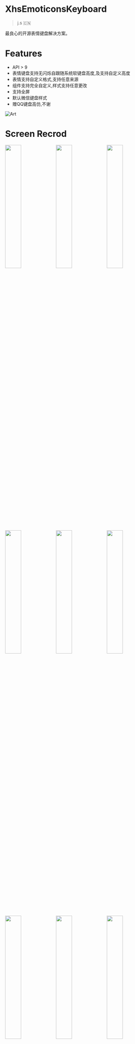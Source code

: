 # XhsEmoticonsKeyboard

> j.s 🇨🇳

最良心的开源表情键盘解决方案。

# Features

* API > 9 
* 表情键盘支持无闪烁自跟随系统软键盘高度,及支持自定义高度
* 表情支持自定义格式,支持任意来源
* 组件支持完全自定义,样式支持任意更改
* 支持全屏
* 默认微信键盘样式
* 赠QQ键盘高仿,不谢

![Art](https://github.com/w446108264/XhsEmoticonsKeyboard/raw/master/output/show.gif)
 
# Screen Recrod

<img src="output/chat-qqemoticon.png" width="32%" /> 
<img src="output/chat-qqplug.png" width="32%" /> 
<img src="output/chat-qqfav.png" width="32%" /> 

<img src="output/chat_simple_fullscreen.png" width="32%" /> 
<img src="output/chat-bigimage.png" width="32%" /> 
<img src="output/chat-userdefui.png" width="32%" /> 


<img src="output/chat-text.png" width="32%" />
<img src="output/simple-comment.png" width="32%" /> 
<img src="output/main.png" width="32%" />  
 
# Emoji
「[w446108264/AndroidEmoji](https://github.com/w446108264/AndroidEmoji)」

<img src="https://raw.githubusercontent.com/w446108264/AndroidEmoji/master/output/emoji-system-little.png" width="12%" />
<img src="https://raw.githubusercontent.com/w446108264/AndroidEmoji/master/output/emoji-common-little.png" width="12%" /> 
<img src="https://raw.githubusercontent.com/w446108264/AndroidEmoji/master/output/emoji-all-little.png" width="12%" /> 
  
# Samples APK

You can [download a sample APK](https://github.com/w446108264/XhsEmoticonsKeyboard/raw/master/output/simple.apk) 

[Simple2](https://github.com/w446108264/XhsEmoticonsKeyboard/raw/master/output/simple2.apk) 

<img src="output/qc.png" width="22%" /> 

# Gradle Dependency

Users of your library will need add the jitpack.io repository:

```xml  
allprojects {
    repositories {
        jcenter()
        maven { url "https://jitpack.io" }
    }
}
```

and:

```xml
dependencies { 
    compile 'com.github.w446108264:XhsEmoticonsKeyboard:2.0.3'
}
```

# Samples Usage

```xml
<?xml version="1.0" encoding="utf-8"?>
<sj.keyboard.XhsEmoticonsKeyBoard xmlns:android="http://schemas.android.com/apk/res/android"
    xmlns:app="http://schemas.android.com/apk/res-auto"
    android:id="@+id/ek_bar"
    android:layout_width="match_parent"
    android:layout_height="match_parent"
    android:orientation="vertical">

    <LinearLayout
        android:layout_width="match_parent"
        android:layout_height="match_parent"
        android:orientation="vertical">

        <android.support.design.widget.AppBarLayout
            android:layout_width="match_parent"
            android:layout_height="wrap_content"
            android:theme="@style/XhsEmoticonsKeyboardTheme.AppBarOverlay">

            <android.support.v7.widget.Toolbar
                android:id="@+id/toolbar"
                android:layout_width="match_parent"
                android:layout_height="?attr/actionBarSize"
                android:background="?attr/colorPrimary"
                app:popupTheme="@style/XhsEmoticonsKeyboardTheme.PopupOverlay" />

        </android.support.design.widget.AppBarLayout>

        <ListView
            android:id="@+id/lv_chat"
            android:layout_width="match_parent"
            android:layout_height="match_parent"
            android:cacheColorHint="#00000000"
            android:divider="@null"
            android:fadingEdge="none"
            android:fitsSystemWindows="true"
            android:listSelector="#00000000"
            android:scrollbarStyle="outsideOverlay"
            android:scrollingCache="false"
            android:smoothScrollbar="true"
            android:stackFromBottom="true" />
    </LinearLayout>

</sj.keyboard.XhsEmoticonsKeyBoard>

```
demo ->   [Demo](https://github.com/w446108264/XhsEmoticonsKeyboard/blob/master/Simple2/app/src/main/java/com/simple2/MainActivity.java)

```java

        // simple
        // https://github.com/w446108264/XhsEmoticonsKeyboard/blob/master/Simple2/app/src/main/java/com/simple2/MainActivity.java
        // https://github.com/w446108264/XhsEmoticonsKeyboard/blob/master/XhsEmoticonsKeyboard/app/src/main/java/com/xhsemoticonskeyboard/common/SimpleCommonUtils.java
         
        // dot't forget 
        // compile 'com.github.w446108264:AndroidEmoji:1.0.0'
        
        
        final XhsEmoticonsKeyBoard ek_bar = (XhsEmoticonsKeyBoard) findViewById(R.id.ek_bar);

        // source data
        ArrayList<EmojiBean> emojiArray = new ArrayList<>();
        Collections.addAll(emojiArray, DefEmoticons.sEmojiArray);

        // emoticon click
        final EmoticonClickListener emoticonClickListener = new EmoticonClickListener() {
            @Override
            public void onEmoticonClick(Object o, int actionType, boolean isDelBtn) {
                if (isDelBtn) {
                    int action = KeyEvent.ACTION_DOWN;
                    int code = KeyEvent.KEYCODE_DEL;
                    KeyEvent event = new KeyEvent(action, code);
                    ek_bar.getEtChat().onKeyDown(KeyEvent.KEYCODE_DEL, event);
                } else {
                    if (o == null) {
                        return;
                    }
                    String content = null;
                    if (o instanceof EmojiBean) {
                        content = ((EmojiBean) o).emoji;
                    }
                    int index = ek_bar.getEtChat().getSelectionStart();
                    Editable editable = ek_bar.getEtChat().getText();
                    editable.insert(index, content);
                }
            }
        };

        // emoticon instantiate
        final EmoticonDisplayListener emoticonDisplayListener = new EmoticonDisplayListener() {
            @Override
            public void onBindView(int i, ViewGroup viewGroup, EmoticonsAdapter.ViewHolder viewHolder, Object object, final boolean isDelBtn) {
                final EmojiBean emojiBean = (EmojiBean) object;
                if (emojiBean == null && !isDelBtn) {
                    return;
                }

                viewHolder.ly_root.setBackgroundResource(com.keyboard.view.R.drawable.bg_emoticon);

                if (isDelBtn) {
                    viewHolder.iv_emoticon.setImageResource(R.mipmap.icon_del);
                } else {
                    viewHolder.iv_emoticon.setImageResource(emojiBean.icon);
                }

                viewHolder.rootView.setOnClickListener(new View.OnClickListener() {
                    @Override
                    public void onClick(View v) {
                        emoticonClickListener.onEmoticonClick(emojiBean, 0, isDelBtn);
                    }
                });
            }
        };

        //  page instantiate
        PageViewInstantiateListener pageViewInstantiateListener = new PageViewInstantiateListener<EmoticonPageEntity>() {
            @Override
            public View instantiateItem(ViewGroup viewGroup, int i, EmoticonPageEntity pageEntity) {
                if (pageEntity.getRootView() == null) {
                    EmoticonPageView pageView = new EmoticonPageView(viewGroup.getContext());
                    pageView.setNumColumns(pageEntity.getRow());
                    pageEntity.setRootView(pageView);
                    try {
                        EmoticonsAdapter adapter = new EmoticonsAdapter(viewGroup.getContext(), pageEntity, null);
                        // emoticon instantiate
                        adapter.setOnDisPlayListener(emoticonDisplayListener);
                        pageView.getEmoticonsGridView().setAdapter(adapter);
                    } catch (Exception e) {
                        e.printStackTrace();
                    }
                }
                return pageEntity.getRootView();
            }
        };

        // build
        EmoticonPageSetEntity xhsPageSetEntity
                = new EmoticonPageSetEntity.Builder()
                .setLine(3)
                .setRow(7)
                .setEmoticonList(emojiArray)
                .setIPageViewInstantiateItem(pageViewInstantiateListener)
                .setShowDelBtn(EmoticonPageEntity.DelBtnStatus.LAST)
                .setIconUri(ImageBase.Scheme.DRAWABLE.toUri("ic_launcher"))
                .build();

        PageSetAdapter pageSetAdapter = new PageSetAdapter();
        pageSetAdapter.add(xhsPageSetEntity);
        ek_bar.setAdapter(pageSetAdapter);

        class EmojiFilter extends EmoticonFilter {

            private int emojiSize = -1;

            @Override
            public void filter(EditText editText, CharSequence text, int start, int lengthBefore, int lengthAfter) {
                emojiSize = emojiSize == -1 ? EmoticonsKeyboardUtils.getFontHeight(editText) : emojiSize;
                clearSpan(editText.getText(), start, text.toString().length());
                Matcher m = EmojiDisplay.getMatcher(text.toString().substring(start, text.toString().length()));
                if (m != null) {
                    while (m.find()) {
                        String emojiHex = Integer.toHexString(Character.codePointAt(m.group(), 0));
                        EmojiDisplay.emojiDisplay(editText.getContext(), editText.getText(), emojiHex, emojiSize, start + m.start(), start + m.end());
                    }
                }
            }

            private void clearSpan(Spannable spannable, int start, int end) {
                if (start == end) {
                    return;
                }
                EmojiSpan[] oldSpans = spannable.getSpans(start, end, EmojiSpan.class);
                for (int i = 0; i < oldSpans.length; i++) {
                    spannable.removeSpan(oldSpans[i]);
                }
            }
        }
        // add a filter
        ek_bar.getEtChat().addEmoticonFilter(new EmojiFilter());
```

# Else 

 if you want to change the System status bar   
 
 ```java
 
 // like this
 getWindow().getDecorView().setSystemUiVisibility(View.SYSTEM_UI_FLAG_LAYOUT_FULLSCREEN);
 
 // this
 if (Build.VERSION.SDK_INT >= Build.VERSION_CODES.KITKAT) {
     getWindow().addFlags(WindowManager.LayoutParams.FLAG_TRANSLUCENT_STATUS);
}
        
 ```
you should add a Layout on the outside , demo ->   [SimpleTranslucentChatActivity](https://github.com/w446108264/XhsEmoticonsKeyboard/blob/master/XhsEmoticonsKeyboard/app/src/main/java/com/xhsemoticonskeyboard/activity/SimpleTranslucentChatActivity.java)


```xml

<!-- if you change the System status bar -->
<!-- Add a Layout on the outside -->

<?xml version="1.0" encoding="utf-8"?>
<FrameLayout xmlns:android="http://schemas.android.com/apk/res/android"
    xmlns:app="http://schemas.android.com/apk/res-auto"
    android:layout_width="match_parent"
    android:layout_height="match_parent"
    android:fitsSystemWindows="true"
    android:orientation="vertical">
    
    <sj.keyboard.XhsEmoticonsKeyBoard
        android:id="@+id/ek_bar"
        android:layout_width="match_parent"
        android:layout_height="match_parent"
        android:orientation="vertical">
        
        <!-- ... -->
        
    </sj.keyboard.XhsEmoticonsKeyBoard>
</FrameLayout>
    
```

 
 
# Simple Default Keyboard Layout Tree 「 [SVG high definition](http://www.shengjun.red/treeview.svg) 」

<img src="output/treeview.png" width="100%" /> 


# Contact & Help

Please fell free to contact me if there is any problem when using the library.

* email: shengjun8486@gmail.com 


